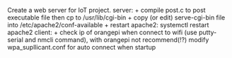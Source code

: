 Create a web server for IoT project. 
server: 
	+ compile post.c to post executable file then cp to /usr/lib/cgi-bin
	+ copy (or edit) serve-cgi-bin file into /etc/apache2/conf-available
	+ restart apache2: systemctl restart apache2
client:
	+ check ip of orangepi when connect to wifi (use putty-serial and nmcli command), with orangepi not recommend(!?) modify wpa_supllicant.conf for auto connect when startup
